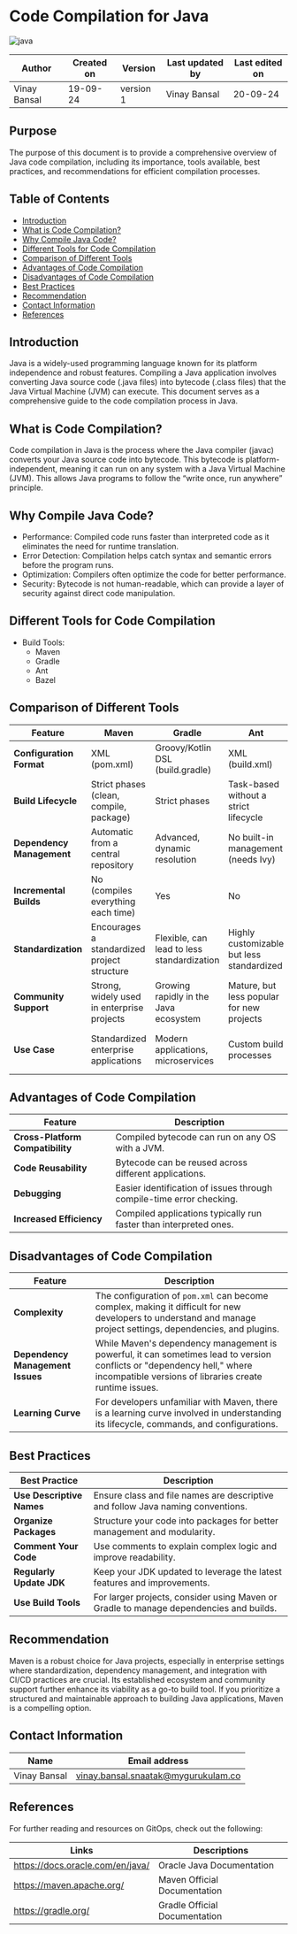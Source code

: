 # Code Compilation for Java
![java](https://github.com/user-attachments/assets/b07cbf43-b8ff-4e96-a6aa-7177d0be4ad4)


  | Author        | Created on | Version | Last updated by | Last edited on |
  |-------------|---------|-------------|-------------|---------|
  | Vinay Bansal | 19-09-24 | version 1 | Vinay Bansal | 20-09-24 |

## Purpose
The purpose of this document is to provide a comprehensive overview of Java code compilation, including its importance, tools available, best practices, and recommendations for efficient compilation processes.

## Table of Contents
- [Introduction](#introduction)
- [What is Code Compilation?](#what-is-code-compilation)
- [Why Compile Java Code?](#why-compile-java-code)
- [Different Tools for Code Compilation](#different-tools-for-code-compilation)
- [Comparison of Different Tools](#comparison-of-different-tools)
- [Advantages of Code Compilation](#advantages-of-code-compilation)
- [Disadvantages of Code Compilation](#disadvantages-of-code-compilation)
- [Best Practices](#best-practices)
- [Recommendation](#recommendation)
- [Contact Information](#contact-information)
- [References](#references)

## Introduction
Java is a widely-used programming language known for its platform independence and robust features. Compiling a Java application involves converting Java source code (.java files) into bytecode (.class files) that the Java Virtual Machine (JVM) can execute. This document serves as a comprehensive guide to the code compilation process in Java.

## What is Code Compilation?
Code compilation in Java is the process where the Java compiler (javac) converts your Java source code into bytecode. This bytecode is platform-independent, meaning it can run on any system with a Java Virtual Machine (JVM). This allows Java programs to follow the “write once, run anywhere” principle.

## Why Compile Java Code?
- Performance: Compiled code runs faster than interpreted code as it eliminates the need for runtime translation.
- Error Detection: Compilation helps catch syntax and semantic errors before the program runs.
- Optimization: Compilers often optimize the code for better performance.
- Security: Bytecode is not human-readable, which can provide a layer of security against direct code manipulation.

## Different Tools for Code Compilation
- Build Tools:
  - Maven 
  - Gradle
  - Ant
  - Bazel


## Comparison of Different Tools
| Feature                     | Maven                          | Gradle                     | Ant                        | Bazel                     |
|-----------------------------|--------------------------------|---------------------------|----------------------------|---------------------------|
| **Configuration Format**     | XML (pom.xml)                 | Groovy/Kotlin DSL (build.gradle) | XML (build.xml)            | Domain-specific language   |
| **Build Lifecycle**          | Strict phases (clean, compile, package) | Strict phases  | Task-based without a strict lifecycle | Fast and scalable, not phase-based |
| **Dependency Management**    | Automatic from a central repository | Advanced, dynamic resolution | No built-in management (needs Ivy) | Strong caching and dependency management |
| **Incremental Builds**       | No (compiles everything each time) | Yes                       | No                         | Yes                       |
| **Standardization**          | Encourages a standardized project structure | Flexible, can lead to less standardization | Highly customizable but less standardized | Good for complex projects |
| **Community Support**        | Strong, widely used in enterprise projects | Growing rapidly in the Java ecosystem | Mature, but less popular for new projects | Strong support from Google  |
| **Use Case**                | Standardized enterprise applications | Modern applications, microservices | Custom build processes      | Large applications needing fast builds |



## Advantages of Code Compilation
| Feature                     | Description                                          |
|-----------------------------|------------------------------------------------------|
| **Cross-Platform Compatibility** | Compiled bytecode can run on any OS with a JVM.    |
| **Code Reusability**        | Bytecode can be reused across different applications. |
| **Debugging**               | Easier identification of issues through compile-time error checking. |
| **Increased Efficiency**     | Compiled applications typically run faster than interpreted ones. |


## Disadvantages of Code Compilation
| Feature                     | Description                                                                                                                                              |
|----------------------------------|----------------------------------------------------------------------------------------------------------------------------------------------------------|
| **Complexity**                   | The configuration of `pom.xml` can become complex, making it difficult for new developers to understand and manage project settings, dependencies, and plugins. |
| **Dependency Management Issues** | While Maven's dependency management is powerful, it can sometimes lead to version conflicts or "dependency hell," where incompatible versions of libraries create runtime issues. |
| **Learning Curve**               | For developers unfamiliar with Maven, there is a learning curve involved in understanding its lifecycle, commands, and configurations.                   |



## Best Practices
| Best Practice                   | Description                                               |
|----------------------------------|-----------------------------------------------------------|
| **Use Descriptive Names**       | Ensure class and file names are descriptive and follow Java naming conventions. |
| **Organize Packages**           | Structure your code into packages for better management and modularity. |
| **Comment Your Code**           | Use comments to explain complex logic and improve readability. |
| **Regularly Update JDK**       | Keep your JDK updated to leverage the latest features and improvements. |
| **Use Build Tools**             | For larger projects, consider using Maven or Gradle to manage dependencies and builds. |

## Recommendation
Maven is a robust choice for Java projects, especially in enterprise settings where standardization, dependency management, and integration with CI/CD practices are crucial. Its established ecosystem and community support further enhance its viability as a go-to build tool. If you prioritize a structured and maintainable approach to building Java applications, Maven is a compelling option.


## Contact Information

| Name | Email address|
|------|---------------------|
| Vinay Bansal | vinay.bansal.snaatak@mygurukulam.co |

## References
For further reading and resources on GitOps, check out the following:

| Links | Descriptions|
|------|---------------------|
|https://docs.oracle.com/en/java/|Oracle Java Documentation|
|https://maven.apache.org/|Maven Official Documentation|
|https://gradle.org/|Gradle Official Documentation|
